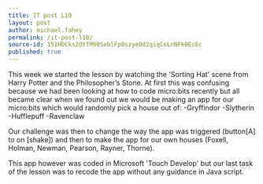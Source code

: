 ```yaml
---
title: IT post L10
layout: post
author: michael.fahey
permalink: /it-post-l10/
source-id: 151HDCks2OYfM9OSeblFp0szyeOd2qiqCoLnNFk0EcEc
published: true
---
```

This week we started the lesson by watching the 'Sorting Hat' scene from Harry Potter and the Philosopher’s Stone. At first this was confusing because we had been looking at how to code micro:bits recently but all became clear when we found out we would be making an app for our micro:bits which would randomly pick a house out of:
-Gryffindor
-Slytherin
-Hufflepuff
-Ravenclaw

Our challenge was then to change the way the app was triggered (button[A] to on [shake]) and then to make the app for our own houses (Foxell, Holman, Newman, Pearson, Rayner, Thorne). 

This app however was coded in Microsoft 'Touch Develop' but our last task of the lesson was to recode the app without any guidance in Java script.

